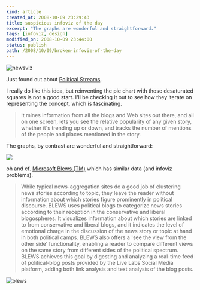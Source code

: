 ```yaml
---
kind: article
created_at: 2008-10-09 23:29:43
title: suspicious infoviz of the day
excerpt: "The graphs are wonderful and straightforward."
tags: [infoviz, design]
modified_on: 2008-10-09 23:44:00
status: publish 
path: /2008/10/09/broken-infoviz-of-the-day
---
```


<img src="/static/images/picture-14.jpg" alt="newsviz" title="microsoft newsviz" />

Just found out about <a href="http://livelabs.com/blog/keeping-current-with-political-streams/">Political Streams</a>.

I really do like this idea, but reinventing the pie chart with those desaturated squares is not a good start. I'll be checking it out to see how they iterate on representing the concept, which is fascinating.

<blockquote>It mines information from all the blogs and Web sites out there, and all on one screen, lets you see the relative popularity of any given story, whether it's trending up or down, and tracks the number of mentions of the people and places mentioned in the story. </blockquote>

The graphs, by contrast are wonderful and straightforward:

<img src="/static/images/sstreams_new_2.jpg" alt=" " title="sstreams_new_2" />

oh and cf. <a href="http://research.microsoft.com/projects/blews/blews.aspx">Microsoft Blews (TM)</a> which has similar data (and infoviz problems). 

<blockquote>While typical news-aggregation sites do a good job of clustering news stories according to topic, they leave the reader without information about which stories figure prominently in political discourse. BLEWS uses political blogs to categorize news stories according to their reception in the conservative and liberal blogospheres. It visualizes information about which stories are linked to from conservative and liberal blogs, and it indicates the level of emotional charge in the discussion of the news story or topic at hand in both political camps. BLEWS also offers a 'see the view from the other side' functionality, enabling a reader to compare different views on the same story from different sides of the political spectrum. BLEWS achieves this goal by digesting and analyzing a real-time feed of political-blog posts provided by the Live Labs Social Media platform, adding both link analysis and text analysis of the blog posts.</blockquote>

<img src="/static/images/with_tooltip_small.jpg" alt="blews" title="with_tooltip_small" />
